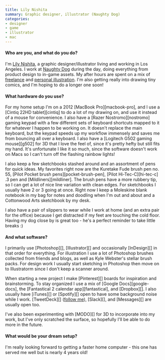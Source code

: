 ```yaml
---
title: Lily Nishita
summary: Graphic designer, illustrator (Naughty Dog)
categories:
- designer
- game
- illustrator
- mac
---
```


#### Who are you, and what do you do?

I'm [Lily Nishita](http://lilynishita.com "Lily's website."), a graphic designer/illustrator living and working in Los Angeles. I work at [Naughty Dog](http://www.naughtydog.com/ "A video game company.") during the day, doing everything from product design to in-game assets. My after hours are spent on a mix of [freelance](http://lilynishita.com/#/idle-weekend/ "An example of Lily's freelance art.") and [personal illustration](http://lilynishita.com/#/personal-illustration/ "Examples of Lily's illustrations."). I'm also getting really into drawing tiny comics, and I'm hoping to do a longer one soon!

#### What hardware do you use?

For my home setup I'm on a 2012 [MacBook Pro][macbook-pro], and I use a [Cintiq 22HD tablet][cintiq] to do a lot of my drawing on, and use it instead of a mouse for convenience. I also have a [Razer Nostromo][nostromo] gaming keypad with a few different sets of keyboard shortcuts mapped to it for whatever I happen to be working on. It doesn't replace the main keyboard, but the keypad speeds up my workflow immensely and saves me from bouncing all over a keyboard. I also have a [Logitech G502 gaming mouse][g502] for 3D that I love the feel of, since it's pretty hefty but still fits my hand. It's unfortunate I like it so much, since the software doesn't work on Macs so I can't turn off the flashing rainbow lights!

I also keep a few sketchbooks stashed around and an assortment of pens for quick ideas. My favorites right now are the Kuretake Fude brush pen no. 55, [Pilot Pocket brush pens][pocket-brush-pen], [Pilot Hi-Tec-C][hi-tec-c] .3 pen and [Mildliners][mildliner]. The brush pens have a more rubbery tip, so I can get a lot of nice line variation with clean edges. For sketchbooks I usually have 2 or 3 going at once. Right now I keep a Moleskine blank notebook in my bag for notes and doodling when I'm out and about and a Cottonwood Arts sketchbook by my desk.

I also have a pair of slippers to wear while I work at home (and an extra pair for the office) because I get distracted if my feet are touching the cold floor. Having my dog close by is great too - he's a perfect reminder to take little breaks :)

#### And what software?

I primarily use [Photoshop][], [Illustrator][] and occasionally [InDesign][] in that order for everything. For illustration I use a lot of Photoshop brushes collected from friends and blogs, as well as Kyle Webster's stellar brush packs. For design work I usually start sketching in Photoshop then move on to Illustratorm since I don't keep a scanner around.

When starting a new project I make [Pinterest][] boards for inspiration and brainstorming. To stay organized I use a mix of [Google Docs][google-docs], the [Fantastical 2 calendar app][fantastical], and [Dropbox][]. I also usually have [iTunes][] or [Spotify][] open to have some background noise while I work. [TweetDeck][] ([follow me](https://twitter.com/lazerlily "Lily's Twitter account.")), [Slack][], and [Messages][] are usually open too.

I've also been experimenting with [MODO][] for 3D to incorporate into my work, but I've only scratched the surface, so hopefully I'll be able to do more in the future.

#### What would be your dream setup?

I'm really looking forward to getting a faster home computer - this one has served me well but is nearly 4 years old!